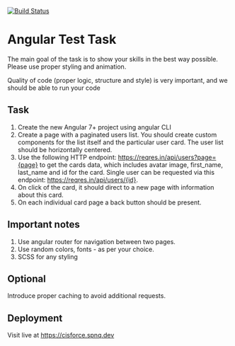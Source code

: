 [![Build Status](https://travis-ci.org/spnq/cis_force.svg?branch=master)](https://travis-ci.org/spnq/cis_force)

# Angular Test Task
The main goal of the task is to show your skills in the best way possible. Please use proper styling and animation.

Quality of code (proper logic, structure and style) is very important, and we should be able to run your code

## Task

1. Create the new Angular 7+ project using angular CLI
2. Create a page with a paginated users list. You should create custom components for the list itself and the particular user card. The user list should be horizontally centered.
3. Use the following HTTP endpoint: https://reqres.in/api/users?page={page} to get the cards data, which includes avatar image, first_name, last_name and id for the card. Single user can be requested via this endpoint: https://reqres.in/api/users/{id}.
4. On click of the card, it should direct to a new page with information about this card.
5. On each individual card page a back button should be present.

## Important notes
1. Use angular router for navigation between two pages.
2. Use random colors, fonts - as per your choice.
3. SCSS for any styling

## Optional
Introduce proper caching to avoid additional requests.

## Deployment
Visit live at https://cisforce.spnq.dev
